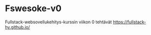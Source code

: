 # Fswesoke-v0
Fullstack-websovellukehitys-kurssin viikon 0 tehtävät
https://fullstack-hy.github.io/
